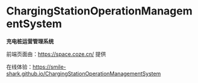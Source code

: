 # ChargingStationOperationManagementSystem

**充电桩运营管理系统**

前端页面由：https://space.coze.cn/ 提供

在线体验：https://smile-shark.github.io/ChargingStationOperationManagementSystem



